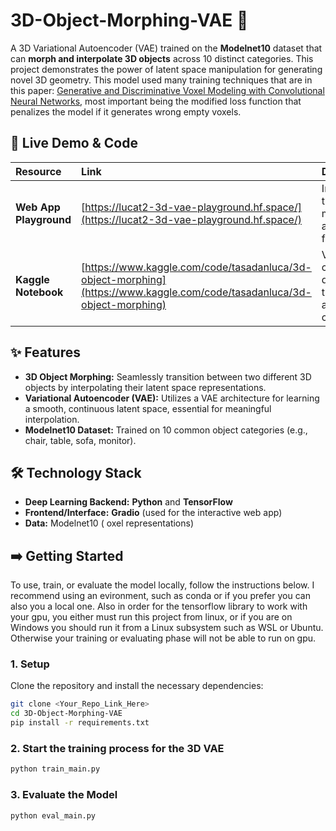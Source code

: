 # 3D-Object-Morphing-VAE 🤖

A 3D Variational Autoencoder (VAE) trained on the **Modelnet10** dataset that can **morph and interpolate 3D objects** across 10 distinct categories. This project demonstrates the power of latent space manipulation for generating novel 3D geometry. This model used many training techniques that are in this paper: [Generative and Discriminative Voxel Modeling with Convolutional Neural Networks](https://arxiv.org/abs/1608.04236), most important being the modified loss function that penalizes the model if it generates wrong empty voxels.

## 🚀 Live Demo & Code

| Resource | Link | Description |
| :--- | :--- | :--- |
| **Web App Playground** | [https://lucat2-3d-vae-playground.hf.space/](https://lucat2-3d-vae-playground.hf.space/) | Interact with the trained model using a **Gradio** frontend. |
| **Kaggle Notebook** | [https://www.kaggle.com/code/tasadanluca/3d-object-morphing](https://www.kaggle.com/code/tasadanluca/3d-object-morphing) | View the complete development, training, and analysis code. |

## ✨ Features

* **3D Object Morphing:** Seamlessly transition between two different 3D objects by interpolating their latent space representations.
* **Variational Autoencoder (VAE):** Utilizes a VAE architecture for learning a smooth, continuous latent space, essential for meaningful interpolation.
* **Modelnet10 Dataset:** Trained on 10 common object categories (e.g., chair, table, sofa, monitor).

## 🛠️ Technology Stack

* **Deep Learning Backend:** **Python** and **TensorFlow**
* **Frontend/Interface:** **Gradio** (used for the interactive web app)
* **Data:** Modelnet10 ( oxel representations)

## ➡️ Getting Started

To use, train, or evaluate the model locally, follow the instructions below. I recommend using an evironment, such as conda or if you prefer you can also you a local one. Also in order for the tensorflow library to work with your gpu, you either must
run this project from linux, or if you are on Windows you should run it from a Linux subsystem such as WSL or Ubuntu. Otherwise your training or evaluating phase will not be able to run on gpu.

### 1. Setup

Clone the repository and install the necessary dependencies:

```bash
git clone <Your_Repo_Link_Here>
cd 3D-Object-Morphing-VAE
pip install -r requirements.txt
```

### 2. Start the training process for the 3D VAE
```bash
python train_main.py
```
### 3. Evaluate the Model
```bash
python eval_main.py
```
